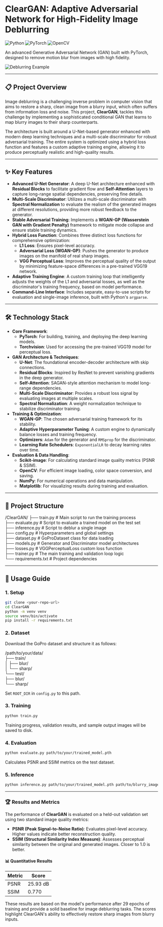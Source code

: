 
# ClearGAN: Adaptive Adversarial Network for High-Fidelity Image Deblurring

![Python](https://img.shields.io/badge/Python-3776AB?style=for-the-badge&logo=python&logoColor=white)
![PyTorch](https://img.shields.io/badge/PyTorch-EE4C2C?style=for-the-badge&logo=pytorch&logoColor=white)
![OpenCV](https://img.shields.io/badge/OpenCV-5C3EE8?style=for-the-badge&logo=opencv&logoColor=white)

An advanced Generative Adversarial Network (GAN) built with PyTorch, designed to remove motion blur from images with high fidelity.

![Deblurring Example](blur_sharpen.jpg)

---

## 📋 Project Overview

Image deblurring is a challenging inverse problem in computer vision that aims to restore a sharp, clean image from a blurry input, which often suffers from information loss and noise. This project, **ClearGAN**, tackles this challenge by implementing a sophisticated conditional GAN that learns to map blurry images to their sharp counterparts.

The architecture is built around a U-Net-based generator enhanced with modern deep learning techniques and a multi-scale discriminator for robust adversarial training. The entire system is optimized using a hybrid loss function and features a custom adaptive training engine, allowing it to produce perceptually realistic and high-quality results.

---

## ✨ Key Features

* **Advanced U-Net Generator**: A deep U-Net architecture enhanced with **Residual Blocks** to facilitate gradient flow and **Self-Attention** layers to capture long-range spatial dependencies, preserving fine details.
* **Multi-Scale Discriminator**: Utilizes a multi-scale discriminator with **Spectral Normalization** to evaluate the realism of the generated images at different resolutions, providing more robust feedback to the generator.
* **Stable Adversarial Training**: Implements a **WGAN-GP (Wasserstein GAN with Gradient Penalty)** framework to mitigate mode collapse and ensure stable training dynamics.
* **Hybrid Loss Function**: Combines three distinct loss functions for comprehensive optimization:
    * **L1 Loss**: Ensures pixel-level accuracy.
    * **Adversarial Loss (WGAN-GP)**: Pushes the generator to produce images on the manifold of real sharp images.
    * **VGG Perceptual Loss**: Improves the perceptual quality of the output by minimizing feature-space differences in a pre-trained VGG19 network.
* **Adaptive Training Engine**: A custom training loop that intelligently adjusts the weights of the L1 and adversarial losses, as well as the discriminator's training frequency, based on model performance.
* **Command-Line Interface**: Includes separate, easy-to-use scripts for evaluation and single-image inference, built with Python's `argparse`.

---

## 🛠️ Technology Stack

* **Core Framework**:
    * **PyTorch**: For building, training, and deploying the deep learning models.
    * **Torchvision**: Used for accessing the pre-trained VGG19 model for perceptual loss.
* **GAN Architecture & Techniques**:
    * **U-Net**: The foundational encoder-decoder architecture with skip connections.
    * **Residual Blocks**: Inspired by ResNet to prevent vanishing gradients in the deep generator.
    * **Self-Attention**: SAGAN-style attention mechanism to model long-range dependencies.
    * **Multi-Scale Discriminator**: Provides a robust loss signal by evaluating images at multiple scales.
    * **Spectral Normalization**: A weight normalization technique to stabilize discriminator training.
* **Training & Optimization**:
    * **WGAN-GP**: The chosen adversarial training framework for its stability.
    * **Adaptive Hyperparameter Tuning**: A custom engine to dynamically balance losses and training frequency.
    * **Optimizers**: `Adam` for the generator and `RMSprop` for the discriminator.
    * **Learning Rate Schedulers**: `ExponentialLR` to decay learning rates over time.
* **Evaluation & Data Handling**:
    * **Scikit-image**: For calculating standard image quality metrics (PSNR & SSIM).
    * **OpenCV**: For efficient image loading, color space conversion, and saving.
    * **NumPy**: For numerical operations and data manipulation.
    * **Matplotlib**: For visualizing results during training and evaluation.

---

## 📂 Project Structure

/ClearGAN/
├── train.py                # Main script to run the training process  
├── evaluate.py             # Script to evaluate a trained model on the test set  
├── inference.py            # Script to deblur a single image  
├── config.py               # Hyperparameters and global settings  
├── dataset.py              # GoProDataset class for data loading  
├── models.py               # Generator and Discriminator model architectures  
├── losses.py               # VGGPerceptualLoss custom loss function  
├── trainer.py              # The main training and validation loop logic  
└── requirements.txt        # Project dependencies

---

## 🚀 Usage Guide

### 1. Setup

```bash
git clone <your-repo-url>
cd ClearGAN
python -m venv venv
source venv/bin/activate
pip install -r requirements.txt
```

### 2. Dataset

Download the GoPro dataset and structure it as follows:

/path/to/your/data/  
├── train/  
│   ├── blur/  
│   └── sharp/  
└── test/  
    ├── blur/  
    └── sharp/  

Set `ROOT_DIR` in `config.py` to this path.

### 3. Training

```bash
python train.py
```

Training progress, validation results, and sample output images will be saved to disk.

### 4. Evaluation

```bash
python evaluate.py path/to/your/trained_model.pth
```

Calculates PSNR and SSIM metrics on the test dataset.

### 5. Inference

```bash
python inference.py path/to/your/trained_model.pth path/to/blurry_image.jpg path/to/output_image.jpg
```

---


### 🏆 Results and Metrics

The performance of **ClearGAN** is evaluated on a held-out validation set using two standard image quality metrics:

- **PSNR (Peak Signal-to-Noise Ratio)**: Evaluates pixel-level accuracy. Higher values indicate better reconstruction quality.
- **SSIM (Structural Similarity Index Measure)**: Assesses perceptual similarity between the original and generated images. Closer to 1.0 is better.

#### 📊 Quantitative Results

| Metric | Score     |
|--------|-----------|
| PSNR   | 25.93 dB  |
| SSIM   | 0.770     |

These results are based on the model's performance after 29 epochs of training and provide a solid baseline for image deblurring tasks. The scores highlight ClearGAN's ability to effectively restore sharp images from blurry inputs.


